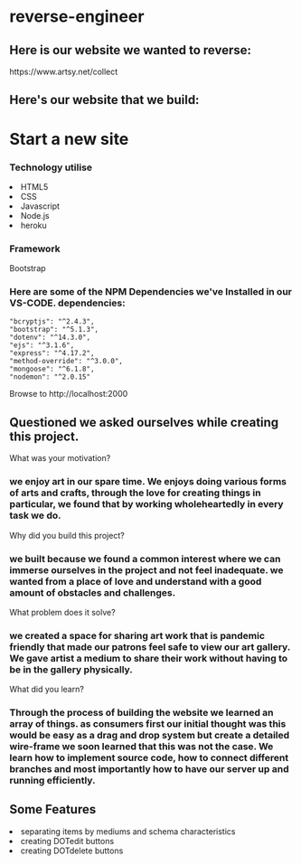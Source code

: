 # reverse-engineer

<h2> Here is our website we wanted to reverse:</h2>
https://www.artsy.net/collect 

<h2>Here's our website that we build:</h2>

<h1>Start a new site</h1>


<h3> Technology utilise </h3>
<li>  HTML5</li>
<li> CSS </l1>
<li> Javascript </l1>
<li>  Node.js </li>
<li> heroku </l1>


<h3> Framework </h3>
Bootstrap 

<h3> Here are some of the NPM Dependencies we've Installed in our VS-CODE. 
dependencies: </h3> 

    "bcryptjs": "^2.4.3",
    "bootstrap": "^5.1.3",
    "dotenv": "^14.3.0",
    "ejs": "^3.1.6",
    "express": "^4.17.2",
    "method-override": "^3.0.0",
    "mongoose": "^6.1.8",
    "nodemon": "^2.0.15"

Browse to http://localhost:2000

<!-- // some questions that needs to be answered// -->
<h2> Questioned we asked ourselves while creating this project. </h2>

What was your motivation?
<h3> we enjoy art in our spare time. We enjoys doing various forms of arts and crafts, through the love for creating things in particular, we found that by working wholeheartedly in every task we do. </h3>

Why did you build this project?
<h3> we built because we found a common interest where we can immerse ourselves in the project and not feel inadequate. we wanted from a place of love and understand with a good amount of obstacles and challenges.</h3> 

What problem does it solve?
<h3> we created a space for sharing art work that is pandemic friendly that made our patrons feel safe to view our art gallery. We gave artist a medium to share their work without having to be in the gallery physically.</h3>  

What did you learn?
<h3> Through the process of building the website we learned an array of things. as consumers first our initial thought was this would be easy as a drag and drop system
but create a detailed wire-frame we soon learned that this was not the case. We learn how to implement source code, how to connect different branches and most importantly how to have our server up and running efficiently. </h3>

<h2>Some Features</h2>

<li>  separating items by mediums and schema characteristics </li>
<li> creating DOTedit buttons </l1>
<li> creating DOTdelete buttons </l1>

